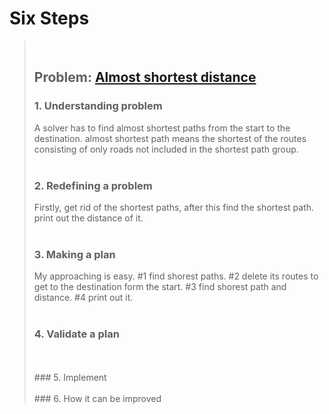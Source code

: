 # Six Steps
> <br />
>
> ## Problem: [Almost shortest distance](https://www.acmicpc.net/problem/5719)
>
> ### 1. Understanding problem
>  A solver has to find almost shortest paths from the start to the destination. almost shortest path means the 
  shortest of the routes consisting of only roads not included in the shortest path group. 
> <br />
> <br />
> ### 2. Redefining a problem
>  Firstly, get rid of the shortest paths, after this find the shortest path. print out the distance of it.
> <br />
> <br />
> ### 3. Making a plan
>  My approaching is easy. #1 find shorest paths. #2 delete its routes to get to the destination form the start.
  #3 find shorest path and distance. #4 print out it.
> <br />
> <br />
> ### 4. Validate a plan
>
> <br />
> <br />
> ### 5. Implement
>
> <br /> 
> <br />
> ### 6. How it can be improved
>
>
>

